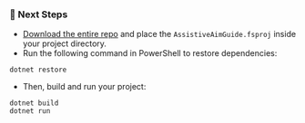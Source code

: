 ### 📌 Next Steps
- [Download the entire repo](https://github.com/KernFerm/FSharp-Assistive-Aimguide/archive/refs/heads/main.zip) and place the `AssistiveAimGuide.fsproj` inside your project directory.
- Run the following command in PowerShell to restore dependencies:
```
dotnet restore
```

- Then, build and run your project:
```
dotnet build
dotnet run
```
